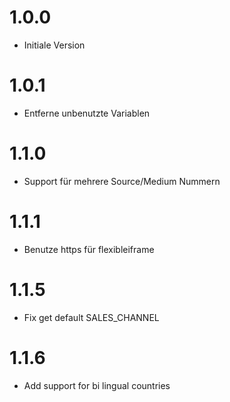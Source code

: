 # 1.0.0
- Initiale Version
# 1.0.1
- Entferne unbenutzte Variablen
# 1.1.0
- Support für mehrere Source/Medium Nummern
# 1.1.1
- Benutze https für flexibleiframe
# 1.1.5
- Fix get default SALES_CHANNEL
# 1.1.6
- Add support for bi lingual countries